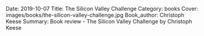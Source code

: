 Date: 2019-10-07
Title: The Silicon Valley Challenge
Category: books
Cover: images/books/the-silicon-valley-challenge.jpg
Book_author: Christoph Keese
Summary: Book review - The Silicon Valley Challenge by Christoph Keese

